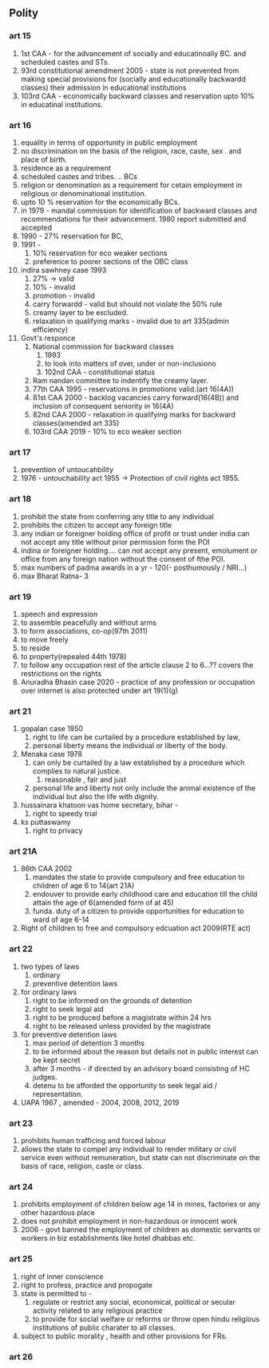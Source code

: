 ## Polity
### art 15
1. 1st CAA - for the advancement of socially and educatinoally BC. and scheduled castes and STs.
2. 93rd constitutional amendment 2005 - state is not prevented from making special provisions for (socially and educationally backwardd classes) their admission in educational institutions
3. 103rd CAA - economically backward classes and reservation upto 10% in educatinal institutions.
### art 16
1. equality in terms of opportunity in public employment
2. no discrimination on the basis of the religion, race, caste, sex . and place of birth.
3. residence as a requirement
4. scheduled castes and tribes. .. BCs
5. religion or denomination as a requirement for cetain employment in religious or denominational institution. 
6. upto 10 % reservation for the economically BCs.
7. in 1979 - mandal commission for identification of backward classes and recommendations for their advancement. 1980 report submitted and accepted
8. 1990 -  27% reservation for BC, 
9. 1991 -
	1. 10% reservation for eco weaker sections
	2. preference to poorer sections of the OBC class
10. indira sawhney case 1993 
	1. 27% -> valid
	2. 10% - invalid
	3. promotion - invalid
	4. carry forwardd - valid but should not violate the 50% rule
	5. creamy layer to be excluded.
	6. relaxation in qualifying marks - invalid due to art 335(admin efficiency)
11. Govt's responce
	1. National commission for backward classes
		1. 1993
		2.  to look into matters of over, under or non-inclusiono
		3. 102nd CAA - constitutional status
	2. Ram nandan committee to indentify the creamy layer.
	3. 77th CAA 1995 - reservations in promotions valid.(art 16(4A))
	4. 81st CAA 2000 - backlog vacancies carry forward(16(4B)) and inclusion of consequent seniority in 16(4A)
	5. 82nd CAA 2000 - relaxation in qualifying marks for backward classes(amended art 335)
	6. 103rd CAA 2019 - 10% to eco weaker section
### art 17
1. prevention of untoucahbility
2. 1976 - untouchability act 1955 -> Protection of civil rights act 1955.
### art 18 
1. prohibit the state from conferring any title to any individual
2. prohibits the citizen to accept any foreign title
3. any indian or foreigner holding office of profit  or trust under  india can not accept any title without prior permission form the POI
4. indina or foreigner holding.... can not accept any present, emolument or office from any foreign nation without the consent of fthe POI.
5. max numbers of padma awards in a yr - 120(- posthumously / NRI...)
6. max Bharat Ratna- 3 
### art 19
1. speech and expression
2. to assemble peacefully and without arms
3. to form associations, co-op(97th 2011)
4. to move freely
5. to reside 
6. to property(repealed 44th 1978)
7. to follow any occupation
	rest of the article clause 2 to 6...?? covers the restrictions on the rights
8. Anuradha Bhasin case 2020 - practice of any profession or occupation over internet is also protected under art 19(1)(g)
### art 21
1. gopalan case 1950
	1. right to life can be curtailed by a procedure established by law, 
	2. personal liberty means the individual or liberty of the body.
2. Menaka case 1978
	1. can only be curtailed by a law established by a procedure which complies to natural justice.
		1. reasonable , fair and just
	2. personal life and liberty not only include the animal existence of the individual but also the life with dignity.
3. hussainara khatoon vas home secretary, bihar -
	1. right to speedy trial
4. ks puttaswamy 
	1. right to privacy
### art 21A
1. 86th CAA 2002
	1. mandates the state to provide compulsory and free education to children of age 6 to 14(art 21A)
	2. endouver to provide early childhood care and education till the child attain the age of 6(amended form of at 45)
	3. funda. duty of a citizen to provide opportunities for education to ward of age 6-14
2. Right of children to free and compulsory edcuation act 2009(RTE act)

### art 22
1. two types of laws 
	1. ordinary 
	2. preventive detention laws
2. for ordinary laws
	1. right to be informed on the grounds of detention
	2. right to seek legal aid
	3. right to be produced before a magistrate within 24 hrs
	4. right to be released unless provided by the magistrate
3. for preventive detention laws
	1. max period of detention 3 months
	2. to be informed about the reason but details not in public interest can be kept secret
	3. after 3 months - if directed by an advisory board consisting of HC judges.
	4. detenu to be afforded the opportunity to seek legal aid / representation.
4. UAPA 1967 , amended - 2004, 2008, 2012, 2019

### art 23
1. prohibits human trafficing and forced labour
2. allows the state to compel any individual to render military or civil service even without remuneration, but state can not discriminate on the basis of race, religion, caste or class.
### art 24
1. prohibits employment of children below age 14 in mines, factories or any other hazardous place
2. does not prohibit employment in non-hazardous or innocent work
3. 2006 - govt banned the employment of children as domestic servants or workers in biz establishments like hotel dhabbas etc.
### art 25
1. right of inner conscience
2. right to profess, practice and propogate
3. state is permitted to - 
	1. regulate or restrict any social, economical, political or secular activity related to any religious practice 
	2. to provide for social welfare or reforms or throw open hindu religious institutions of public charater to all classes.
4. subject to public morality , health and other provisions for FRs.

### art 26

